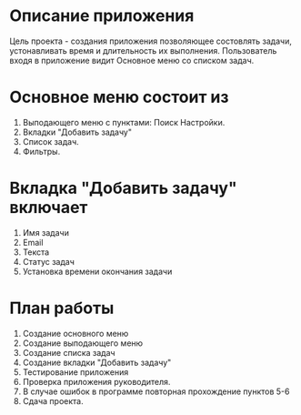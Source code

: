 # Описание приложения

Цель проекта - создания приложения позволяющее состовлять задачи, устонавливать время и длительность их выполнения.
Пользователь входя в приложение видит Основное меню со списком задач.

# Основное меню состоит из
1. Выподающего меню с пунктами:
	Поиск
	Настройки.
2. Вкладки "Добавить задачу"
3. Список задач.
4. Фильтры.

# Вкладка "Добавить задачу" включает
1. Имя задачи
2. Email
3. Текста
4. Статус задач
5. Установка времени окончания задачи

# План работы
1. Создание основного меню
2. Создание выподающего меню
3. Создание списка задач
4. Создание вкладки "Добавить задачу"
5. Тестирование приложения
6. Проверка приложения руководителя.
7. В случае ошибок в программе повторная прохождение пунктов 5-6
8. Сдача проекта.
